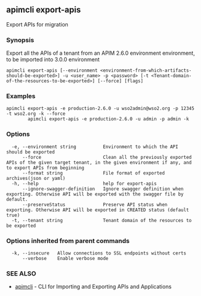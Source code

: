 ## apimcli export-apis

Export APIs for migration

### Synopsis


Export all the APIs of a tenant from an APIM 2.6.0 environment environment, to be imported into 3.0.0 environment

```
apimcli export-apis [--environment <environment-from-which-artifacts-should-be-exported>] -u <user_name> -p <password> [-t <Tenant-domain-of-the-resources-to-be-exported>] [--force] [flags]
```

### Examples

```
apimcli export-apis -e production-2.6.0 -u wso2admin@wso2.org -p 12345 -t wso2.org -k --force
		apimcli export-apis -e production-2.6.0 -u admin -p admin -k
```

### Options

```
  -e, --environment string          Environment to which the API should be exported
      --force                       Clean all the previously exported APIs of the given target tenant, in the given environment if any, and to export APIs from beginning
      --format string               File format of exported archives(json or yaml)
  -h, --help                        help for export-apis
      --ignore-swagger-definition   Ignore swagger definition when exporting. Otherwise API will be exported with the swagger file by default.
      --preserveStatus              Preserve API status when exporting. Otherwise API will be exported in CREATED status (default true)
  -t, --tenant string               Tenant domain of the resources to be exported
```

### Options inherited from parent commands

```
  -k, --insecure   Allow connections to SSL endpoints without certs
      --verbose    Enable verbose mode
```

### SEE ALSO
* [apimcli](apimcli.md)	 - CLI for Importing and Exporting APIs and Applications

